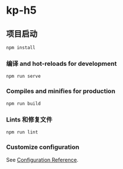 # kp-h5

## 项目启动

```
npm install
```

### 编译 and hot-reloads for development

```
npm run serve
```

### Compiles and minifies for production

```
npm run build
```

### Lints 和修复文件

```
npm run lint
```

### Customize configuration

See [Configuration Reference](https://cli.vuejs.org/config/).
